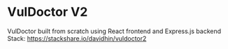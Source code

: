 # VulDoctor V2

VulDoctor built from scratch using React frontend and Express.js backend
Stack: https://stackshare.io/davidhin/vuldoctor2
